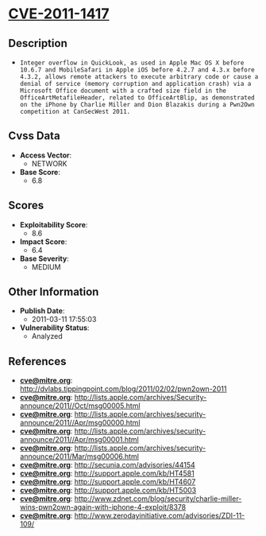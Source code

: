 
# [CVE-2011-1417](http://dvlabs.tippingpoint.com/blog/2011/02/02/pwn2own-2011)

## Description

- `Integer overflow in QuickLook, as used in Apple Mac OS X before 10.6.7 and MobileSafari in Apple iOS before 4.2.7 and 4.3.x before 4.3.2, allows remote attackers to execute arbitrary code or cause a denial of service (memory corruption and application crash) via a Microsoft Office document with a crafted size field in the OfficeArtMetafileHeader, related to OfficeArtBlip, as demonstrated on the iPhone by Charlie Miller and Dion Blazakis during a Pwn2Own competition at CanSecWest 2011.`

## Cvss Data

- **Access Vector**:
  - NETWORK
- **Base Score**:
  - 6.8

## Scores

- **Exploitability Score**:
  - 8.6
- **Impact Score**:
  - 6.4
- **Base Severity**:
  - MEDIUM

## Other Information

- **Publish Date**:
  - 2011-03-11 17:55:03
- **Vulnerability Status**:
  - Analyzed

## References

- **cve@mitre.org**: http://dvlabs.tippingpoint.com/blog/2011/02/02/pwn2own-2011
- **cve@mitre.org**: http://lists.apple.com/archives/Security-announce/2011//Oct/msg00005.html
- **cve@mitre.org**: http://lists.apple.com/archives/security-announce/2011//Apr/msg00000.html
- **cve@mitre.org**: http://lists.apple.com/archives/security-announce/2011//Apr/msg00001.html
- **cve@mitre.org**: http://lists.apple.com/archives/security-announce/2011/Mar/msg00006.html
- **cve@mitre.org**: http://secunia.com/advisories/44154
- **cve@mitre.org**: http://support.apple.com/kb/HT4581
- **cve@mitre.org**: http://support.apple.com/kb/HT4607
- **cve@mitre.org**: http://support.apple.com/kb/HT5003
- **cve@mitre.org**: http://www.zdnet.com/blog/security/charlie-miller-wins-pwn2own-again-with-iphone-4-exploit/8378
- **cve@mitre.org**: http://www.zerodayinitiative.com/advisories/ZDI-11-109/
